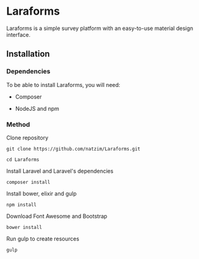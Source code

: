 # Laraforms

Laraforms is a simple survey platform with an easy-to-use material design interface.

## Installation

### Dependencies

To be able to install Laraforms, you will need:

- Composer

- NodeJS and npm

### Method

Clone repository

```
git clone https://github.com/natzim/Laraforms.git
```

```
cd Laraforms
```

Install Laravel and Laravel's dependencies

```
composer install
```

Install bower, elixir and gulp

```
npm install
```

Download Font Awesome and Bootstrap

```
bower install
```

Run gulp to create resources

```
gulp
```
